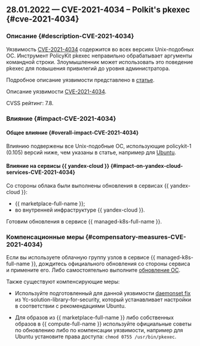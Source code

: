 ## 28.01.2022 — CVE-2021-4034 – Polkit's pkexec {#cve-2021-4034}

### Описание {#description-CVE-2021-4034}

Уязвимость [CVE-2021-4034](https://ubuntu.com/security/notices/USN-5252-1) содержится во всех версиях Unix-подобных ОС. Инструмент PolicyKit pkexec неправильно обрабатывает аргументы командной строки. Злоумышленник может использовать это поведение pkexec для повышения привилегий до уровня администратора.

Подробное описание уязвимости представлено в [статье](https://www.openwall.com/lists/oss-security/2022/01/25/11).

Описание уязвимости [CVE-2021-4034](https://ubuntu.com/security/notices/USN-5252-1).

CVSS рейтинг: 7.8.

### Влияние {#impact-CVE-2021-4034}

#### Общее влияние {#overall-impact-CVE-2021-4034}

Влиянию подвержены все Unix-подобные ОС, использующие policykit-1 (0.105) версий ниже, чем указаны в статье, например для [Ubuntu](https://ubuntu.com/security/notices/USN-5252-1).

#### Влияние на сервисы {{ yandex-cloud }} {#impact-on-yandex-cloud-services-CVE-2021-4034}

Со стороны облака были выполнены обновления в сервисах {{ yandex-cloud }}:

* {{ marketplace-full-name }};
* во внутренней инфраструктуре {{ yandex-cloud }}.

Готовим обновления в сервисе {{ managed-k8s-full-name }}.

### Компенсационные меры {#compensatory-measures-CVE-2021-4034}

Если вы используете облачную группу узлов в сервисе {{ managed-k8s-full-name }}, дождитесь официального обновления со стороны сервиса и примените его. Либо самостоятельно выполните [обновление ОС](https://ubuntu.com/security/notices/USN-5252-1).

Также существуют компенсирующие меры:

* Используйте подготовленный для данной уязвимости [daemonset fix](https://github.com/yandex-cloud/yc-solution-library-for-security/tree/master/kubernetes-security/cve-quickfix/CVE-2021-4034) из Yc-solution-library-for-security, который устанавливает настройки в соответствии с рекомендациями Ubuntu.

* Для образов из {{ marketplace-full-name }} либо собственных образов в {{ compute-full-name }} используйте официальные советы по обновлению либо по компенсации уязвимости, например для Ubuntu установите права доступа: `chmod 0755 /usr/bin/pkexec`.